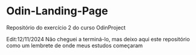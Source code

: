 # Odin-Landing-Page
Repositório do exercício 2 do curso OdinProject

Edit:12/11/2024
Não cheguei a terminá-lo, mas deixo aqui este repositório como um lembrete de onde meus estudos começaram
